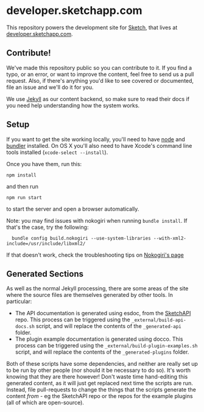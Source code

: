 # developer.sketchapp.com

This repository powers the development site for [Sketch](http://sketchapp.com), that lives at [developer.sketchapp.com](http://developer.sketchapp.com).

## Contribute!

We've made this repository public so you can contribute to it. If you find a typo, or an error, or want to improve the content, feel free to send us a pull request. Also, if there's anything you'd like to see covered or documented, file an issue and we'll do it for you.

We use [Jekyll](http://jekyllrb.com) as our content backend, so make sure to read their docs if you need help understanding how the system works.

## Setup

If you want to get the site working locally, you'll need to have [node](https://nodejs.org/en/) and [bundler](http://bundler.io) installed. On OS X you'll also need to have Xcode's command line tools installed (`xcode-select --install`).

Once you have them, run this:

```
npm install
```

and then run

```
npm run start
```

to start the server and open a browser automatically.

Note: you may find issues with nokogiri when running `bundle install`. If that's the case, try the following:

```
  bundle config build.nokogiri --use-system-libraries --with-xml2-include=/usr/include/libxml2/
```

If that doesn't work, check the troubleshooting tips on [Nokogiri's page](http://www.nokogiri.org/tutorials/installing_nokogiri.html#mac_os_x)

## Generated Sections

As well as the normal Jekyll processing, there are some areas of the site where the source files are themselves generated by other tools. In particular:

- The API documentation is generated using esdoc, from the [SketchAPI](https://github.com/BohemianCoding/SketchAPI) repo. This process can be triggered using the `_external/build-api-docs.sh` script, and will replace the contents of the `_generated-api` folder.
- The plugin example documentation is generated using docco. This process can be triggered using the `_external/build-plugin-examples.sh` script, and will replace the contents of the `_generated-plugins` folder.

Both of these scripts have some dependencies, and neither are really set up to be run by other people (nor should it be necessary to do so). It's worth knowing that they are there however! Don't waste time hand-editing this generated content, as it will just get replaced next time the scripts are run. Instead, file pull-requests to change the things that the scripts generate the content *from* - eg the SketchAPI repo or the repos for the example plugins (all of which are open-source).

